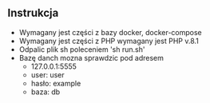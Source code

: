 ## Instrukcja
* Wymagany jest części z bazy docker, docker-compose
* Wymagany jest części z PHP wymagany jest PHP v.8.1
* Odpalic plik sh poleceniem 'sh run.sh'
* Bazę danch mozna sprawdzic pod adresem
    * 127.0.0.1:5555 
    * user: user
    * hasło: example
    * baza: db